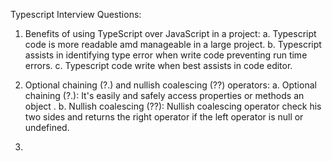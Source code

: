Typescript Interview Questions:

1. Benefits of using TypeScript over JavaScript in a project:
   a. Typescript code is more readable amd manageable in a large project.
   b. Typescript assists in identifying type error when write code preventing run time errors.
   c. Typescript code write when best assists in code editor.

2. Optional chaining (?.) and nullish coalescing (??) operators:
 a. Optional chaining (?.): It's easily and safely access properties or methods an object .
 b.  Nullish coalescing (??): Nullish coalescing operator check his two sides and returns the right operator if the left operator is null or undefined.

3. 